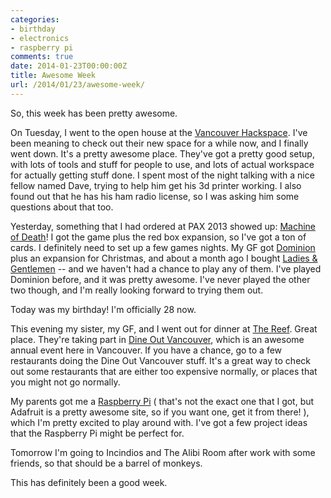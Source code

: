 ```yaml
---
categories:
- birthday
- electronics
- raspberry pi
comments: true
date: 2014-01-23T00:00:00Z
title: Awesome Week
url: /2014/01/23/awesome-week/
---
```


So, this week has been pretty awesome.

On Tuesday, I went to the open house at the [Vancouver Hackspace][1]. I've been meaning to check out their new space for a while now, and I finally went down. It's a pretty awesome place. They've got a pretty good setup, with lots of tools and stuff for people to use, and lots of actual workspace for actually getting stuff done. I spent most of the night talking with a nice fellow named Dave, trying to help him get his 3d printer working. I also found out that he has his ham radio license, so I was asking him some questions about that too.

Yesterday, something that I had ordered at PAX 2013 showed up: [Machine of Death][2]! I got the game plus the red box expansion, so I've got a ton of cards. I definitely need to set up a few games nights. My GF got [Dominion][3] plus an expansion for Christmas, and about a month ago I bought [Ladies & Gentlemen][4] -- and we haven't had a chance to play any of them. I've played Dominion before, and it was pretty awesome. I've never played the other two though, and I'm really looking forward to trying them out.

Today was my birthday! I'm officially 28 now.

This evening my sister, my GF, and I went out for dinner at [The Reef][5]. Great place. They're taking part in [Dine Out Vancouver][6], which is an awesome annual event here in Vancouver. If you have a chance, go to a few restaurants doing the Dine Out Vancouver stuff. It's a great way to check out some restaurants that are either too expensive normally, or places that you might not go normally.

My parents got me a [Raspberry Pi][7] ( that's not the exact one that I got, but Adafruit is a pretty awesome site, so if you want one, get it from there! ), which I'm pretty excited to play around with. I've got a few project ideas that the Raspberry Pi might be perfect for.

Tomorrow I'm going to Incindios and The Alibi Room after work with some friends, so that should be a barrel of monkeys.

This has definitely been a good week.

[1]: http://hackspace.ca
[2]: http://machineofdeath.net/
[3]: http://boardgamegeek.com/boardgame/36218/dominion
[4]: http://boardgamegeek.com/boardgame/124380/ladies-gentlemen
[5]: http://www.thereefrestaurant.com/
[6]: http://www.dineoutvancouver.com/
[7]: http://www.adafruit.com/products/1014
